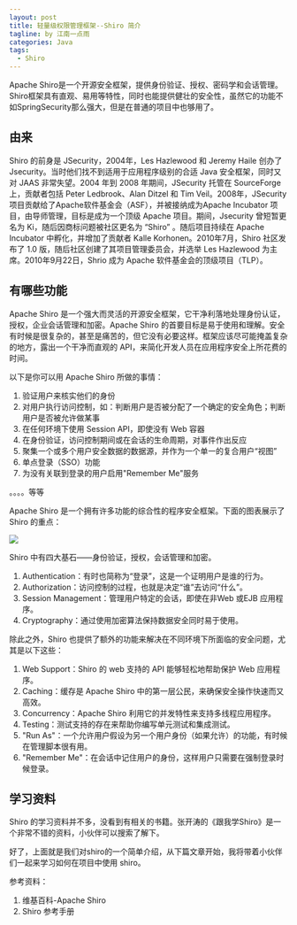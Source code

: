 ```yaml
---
layout: post
title: 轻量级权限管理框架--Shiro 简介
tagline: by 江南一点雨
categories: Java
tags: 
  - Shiro
---
```


Apache Shiro是一个开源安全框架，提供身份验证、授权、密码学和会话管理。Shiro框架具有直观、易用等特性，同时也能提供健壮的安全性，虽然它的功能不如SpringSecurity那么强大，但是在普通的项目中也够用了。  


## 由来

Shiro 的前身是 JSecurity，2004年，Les Hazlewood 和 Jeremy Haile 创办了 Jsecurity。当时他们找不到适用于应用程序级别的合适 Java 安全框架，同时又对 JAAS 非常失望。2004 年到 2008 年期间，JSecurity 托管在 SourceForge 上，贡献者包括 Peter Ledbrook、Alan Ditzel 和 Tim Veil。2008年，JSecurity项目贡献给了Apache软件基金会（ASF），并被接纳成为Apache Incubator 项目，由导师管理，目标是成为一个顶级 Apache 项目。期间，Jsecurity 曾短暂更名为 Ki，随后因商标问题被社区更名为 “Shiro” 。随后项目持续在 Apache Incubator 中孵化，并增加了贡献者 Kalle Korhonen。2010年7月，Shiro 社区发布了 1.0 版，随后社区创建了其项目管理委员会，并选举 Les Hazlewood 为主席。2010年9月22日，Shrio 成为 Apache 软件基金会的顶级项目（TLP）。  

## 有哪些功能

Apache Shiro 是一个强大而灵活的开源安全框架，它干净利落地处理身份认证，授权，企业会话管理和加密。Apache Shiro 的首要目标是易于使用和理解。安全有时候是很复杂的，甚至是痛苦的，但它没有必要这样。框架应该尽可能掩盖复杂的地方，露出一个干净而直观的 API，来简化开发人员在应用程序安全上所花费的时间。  

以下是你可以用 Apache Shiro 所做的事情：

1. 验证用户来核实他们的身份  
2. 对用户执行访问控制，如：判断用户是否被分配了一个确定的安全角色；判断用户是否被允许做某事  
3. 在任何环境下使用 Session API，即使没有 Web 容器  
4. 在身份验证，访问控制期间或在会话的生命周期，对事件作出反应  
5. 聚集一个或多个用户安全数据的数据源，并作为一个单一的复合用户“视图”  
6. 单点登录（SSO）功能
7. 为没有关联到登录的用户启用"Remember Me"服务  

。。。。等等

Apache Shiro 是一个拥有许多功能的综合性的程序安全框架。下面的图表展示了 Shiro 的重点：  

![](http://www.justdojava.com/assets/images/2019/java/image_javaboy/shiro/1-1.jpg)   

Shiro 中有四大基石——身份验证，授权，会话管理和加密。  

1. Authentication：有时也简称为“登录”，这是一个证明用户是谁的行为。  
2. Authorization：访问控制的过程，也就是决定“谁”去访问“什么”。  
3. Session Management：管理用户特定的会话，即使在非Web 或EJB 应用程序。  
4. Cryptography：通过使用加密算法保持数据安全同时易于使用。  

除此之外，Shiro 也提供了额外的功能来解决在不同环境下所面临的安全问题，尤其是以下这些：
  
1. Web Support：Shiro 的 web 支持的 API 能够轻松地帮助保护 Web 应用程序。  
2. Caching：缓存是 Apache Shiro 中的第一层公民，来确保安全操作快速而又高效。  
3. Concurrency：Apache Shiro 利用它的并发特性来支持多线程应用程序。  
4. Testing：测试支持的存在来帮助你编写单元测试和集成测试。  
5. "Run As"：一个允许用户假设为另一个用户身份（如果允许）的功能，有时候在管理脚本很有用。
6. "Remember Me"：在会话中记住用户的身份，这样用户只需要在强制登录时候登录。  

## 学习资料

Shiro 的学习资料并不多，没看到有相关的书籍。张开涛的《跟我学Shiro》是一个非常不错的资料，小伙伴可以搜索了解下。  

好了，上面就是我们对shiro的一个简单介绍，从下篇文章开始，我将带着小伙伴们一起来学习如何在项目中使用 shiro。  

参考资料：  

1. 维基百科-Apache Shiro  
2. Shiro 参考手册 
